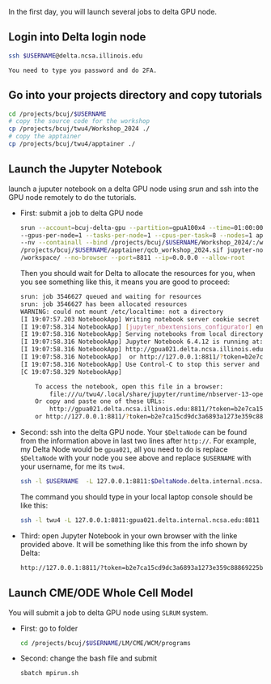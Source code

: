 In the first day, you will launch several jobs to delta GPU node.

## Login into Delta login node

```bash
ssh $USERNAME@delta.ncsa.illinois.edu
```

    You need to type you password and do 2FA.

##  Go into your projects directory and copy tutorials
```bash
cd /projects/bcuj/$USERNAME
# copy the source code for the workshop
cp /projects/bcuj/twu4/Workshop_2024 ./
# copy the apptainer
cp /projects/bcuj/twu4/apptainer ./

```

## Launch the Jupyter Notebook

launch a juputer notebook on a delta GPU node using *srun* and ssh into the GPU node remotely to do the tutorials.

+ First: submit a job to delta GPU node
    ```bash
    srun --account=bcuj-delta-gpu --partition=gpuA100x4 --time=01:00:00 --mem=32g\
    --gpus-per-node=1 --tasks-per-node=1 --cpus-per-task=8 --nodes=1 apptainer exec \
    --nv --containall --bind /projects/bcuj/$USERNAME/Workshop_2024/:/workspace \
    /projects/bcuj/$USERNAME/apptainer/qcb_workshop_2024.sif jupyter-notebook \
    /workspace/ --no-browser --port=8811 --ip=0.0.0.0 --allow-root
    ```
    Then you should wait for Delta to allocate the resources for you, when you see something like this, it means you are good to proceed:
    ```bash
    srun: job 3546627 queued and waiting for resources
    srun: job 3546627 has been allocated resources
    WARNING: could not mount /etc/localtime: not a directory
    [I 19:07:57.203 NotebookApp] Writing notebook server cookie secret to /u/twu4/.local/share/jupyter/runtime/notebook_cookie_secret
    [I 19:07:58.314 NotebookApp] [jupyter_nbextensions_configurator] enabled 0.6.3
    [I 19:07:58.316 NotebookApp] Serving notebooks from local directory: /workspace
    [I 19:07:58.316 NotebookApp] Jupyter Notebook 6.4.12 is running at:
    [I 19:07:58.316 NotebookApp] http://gpua021.delta.ncsa.illinois.edu:8811/?token=b2e7ca15cd9dc3a6893a1273e359c88869225bc29d66c80c
    [I 19:07:58.316 NotebookApp]  or http://127.0.0.1:8811/?token=b2e7ca15cd9dc3a6893a1273e359c88869225bc29d66c80c
    [I 19:07:58.316 NotebookApp] Use Control-C to stop this server and shut down all kernels (twice to skip confirmation).
    [C 19:07:58.329 NotebookApp]

        To access the notebook, open this file in a browser:
            file:///u/twu4/.local/share/jupyter/runtime/nbserver-13-open.html
        Or copy and paste one of these URLs:
            http://gpua021.delta.ncsa.illinois.edu:8811/?token=b2e7ca15cd9dc3a6893a1273e359c88869225bc29d66c80c
        or http://127.0.0.1:8811/?token=b2e7ca15cd9dc3a6893a1273e359c88869225bc29d66c80c
    ```
+ Second: ssh into the delta GPU node.
    Your `$DeltaNode` can be found from the information above in last two lines after `http://`. For example, my Delta Node would be `gpua021`, all you need to do is replace `$DeltaNode` with your node you see above and replace `$USERNAME` with your username, for me its `twu4`.
    ```bash
    ssh -l $USERNAME  -L 127.0.0.1:8811:$DeltaNode.delta.internal.ncsa.edu:8811 dt-login.delta.ncsa.illinois.edu
    ```
    The command you should type in your local laptop console should be like this:
    ```bash
    ssh -l twu4 -L 127.0.0.1:8811:gpua021.delta.internal.ncsa.edu:8811 dt-login.delta.ncsa.illinois.edu
    ```

+ Third: open Jupyter Notebook in your own browser with the linke provided above. It will be something like this from the info shown by Delta:
    ``` bash
    http://127.0.0.1:8811/?token=b2e7ca15cd9dc3a6893a1273e359c88869225bc29d66c80c
    ```

## Launch CME/ODE Whole Cell Model

You will submit a job to delta GPU node using `SLRUM` system. 

+ First: go to folder

    ``` bash
    cd /projects/bcuj/$USERNAME/LM/CME/WCM/programs
    ```

+ Second: change the bash file and submit

    ```bash
    sbatch mpirun.sh
    ```

    


